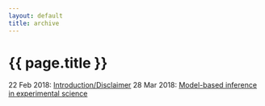 ```yaml
---
layout: default
title: archive
---
```


{{ page.title }}
================

22 Feb 2018: [Introduction/Disclaimer](https://caesoma.github.io/archive/standalone/2018-02-22-introduction-disclaimer.html) 
28 Mar 2018: [Model-based inference in experimental science](https://caesoma.github.io/archive/standalone/2018-03-28-model-based-science)
